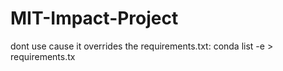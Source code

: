 # MIT-Impact-Project

dont use cause it overrides the requirements.txt:
 conda list -e > requirements.tx